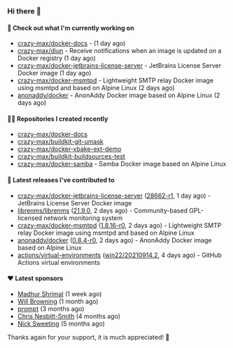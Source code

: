 ### Hi there 👋

#### 👷 Check out what I'm currently working on

- [crazy-max/docker-docs](https://github.com/crazy-max/docker-docs) -  (1 day ago)
- [crazy-max/diun](https://github.com/crazy-max/diun) - Receive notifications when an image is updated on a Docker registry (1 day ago)
- [crazy-max/docker-jetbrains-license-server](https://github.com/crazy-max/docker-jetbrains-license-server) - JetBrains License Server Docker image (1 day ago)
- [crazy-max/docker-msmtpd](https://github.com/crazy-max/docker-msmtpd) - Lightweight SMTP relay Docker image using msmtpd and based on Alpine Linux (2 days ago)
- [anonaddy/docker](https://github.com/anonaddy/docker) - AnonAddy Docker image based on Alpine Linux (2 days ago)

#### 👨‍💻 Repositories I created recently

- [crazy-max/docker-docs](https://github.com/crazy-max/docker-docs)
- [crazy-max/buildkit-git-umask](https://github.com/crazy-max/buildkit-git-umask)
- [crazy-max/docker-xbake-ext-demo](https://github.com/crazy-max/docker-xbake-ext-demo)
- [crazy-max/buildkit-buildsources-test](https://github.com/crazy-max/buildkit-buildsources-test)
- [crazy-max/docker-samba](https://github.com/crazy-max/docker-samba) - Samba Docker image based on Alpine Linux

#### 🚀 Latest releases I've contributed to

- [crazy-max/docker-jetbrains-license-server](https://github.com/crazy-max/docker-jetbrains-license-server) ([28662-r1](https://github.com/crazy-max/docker-jetbrains-license-server/releases/tag/28662-r1), 1 day ago) - JetBrains License Server Docker image
- [librenms/librenms](https://github.com/librenms/librenms) ([21.9.0](https://github.com/librenms/librenms/releases/tag/21.9.0), 2 days ago) - Community-based GPL-licensed network monitoring system
- [crazy-max/docker-msmtpd](https://github.com/crazy-max/docker-msmtpd) ([1.8.16-r0](https://github.com/crazy-max/docker-msmtpd/releases/tag/1.8.16-r0), 2 days ago) - Lightweight SMTP relay Docker image using msmtpd and based on Alpine Linux
- [anonaddy/docker](https://github.com/anonaddy/docker) ([0.8.4-r0](https://github.com/anonaddy/docker/releases/tag/0.8.4-r0), 2 days ago) - AnonAddy Docker image based on Alpine Linux
- [actions/virtual-environments](https://github.com/actions/virtual-environments) ([win22/20210914.2](https://github.com/actions/virtual-environments/releases/tag/win22%2F20210914.2), 4 days ago) - GitHub Actions virtual environments

#### ❤️ Latest sponsors
- [Madhur Shrimal](https://github.com/shrimalmadhur) (1 week ago)
- [Will Browning](https://github.com/willbrowningme) (1 month ago)
- [prompt](https://github.com/pr-mpt) (3 months ago)
- [Chris Nesbitt-Smith](https://github.com/chrisns) (4 months ago)
- [Nick Sweeting](https://github.com/pirate) (5 months ago)

Thanks again for your support, it is much appreciated! 🙏
